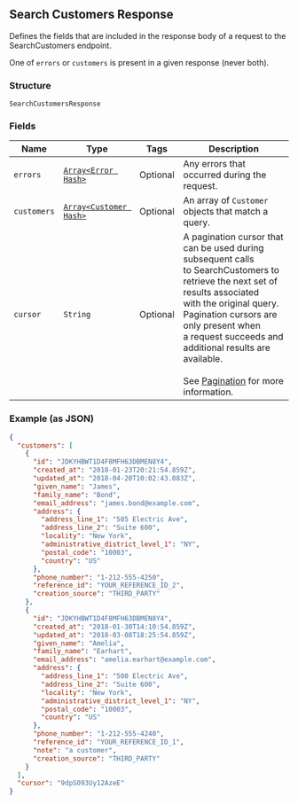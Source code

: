 ## Search Customers Response

Defines the fields that are included in the response body of
a request to the SearchCustomers endpoint.

One of `errors` or `customers` is present in a given response (never both).

### Structure

`SearchCustomersResponse`

### Fields

| Name | Type | Tags | Description |
|  --- | --- | --- | --- |
| `errors` | [`Array<Error Hash>`](/doc/models/error.md) | Optional | Any errors that occurred during the request. |
| `customers` | [`Array<Customer Hash>`](/doc/models/customer.md) | Optional | An array of `Customer` objects that match a query. |
| `cursor` | `String` | Optional | A pagination cursor that can be used during subsequent calls<br>to SearchCustomers to retrieve the next set of results associated<br>with the original query. Pagination cursors are only present when<br>a request succeeds and additional results are available.<br><br>See [Pagination](https://developer.squareup.com/docs/basics/api101/pagination) for more information. |

### Example (as JSON)

```json
{
  "customers": [
    {
      "id": "JDKYHBWT1D4F8MFH63DBMEN8Y4",
      "created_at": "2018-01-23T20:21:54.859Z",
      "updated_at": "2018-04-20T10:02:43.083Z",
      "given_name": "James",
      "family_name": "Bond",
      "email_address": "james.bond@example.com",
      "address": {
        "address_line_1": "505 Electric Ave",
        "address_line_2": "Suite 600",
        "locality": "New York",
        "administrative_district_level_1": "NY",
        "postal_code": "10003",
        "country": "US"
      },
      "phone_number": "1-212-555-4250",
      "reference_id": "YOUR_REFERENCE_ID_2",
      "creation_source": "THIRD_PARTY"
    },
    {
      "id": "JDKYHBWT1D4F8MFH63DBMEN8Y4",
      "created_at": "2018-01-30T14:10:54.859Z",
      "updated_at": "2018-03-08T18:25:54.859Z",
      "given_name": "Amelia",
      "family_name": "Earhart",
      "email_address": "amelia.earhart@example.com",
      "address": {
        "address_line_1": "500 Electric Ave",
        "address_line_2": "Suite 600",
        "locality": "New York",
        "administrative_district_level_1": "NY",
        "postal_code": "10003",
        "country": "US"
      },
      "phone_number": "1-212-555-4240",
      "reference_id": "YOUR_REFERENCE_ID_1",
      "note": "a customer",
      "creation_source": "THIRD_PARTY"
    }
  ],
  "cursor": "9dpS093Uy12AzeE"
}
```

